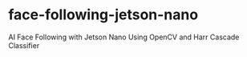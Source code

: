 # face-following-jetson-nano
AI Face Following with Jetson Nano Using OpenCV and Harr Cascade Classifier
